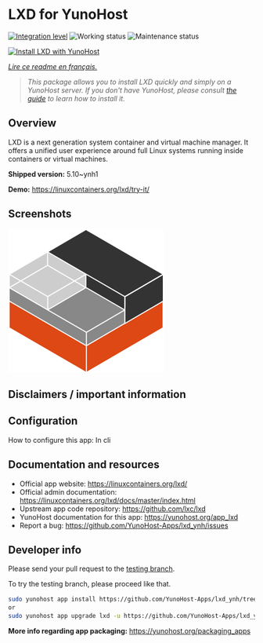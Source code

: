 <!--
N.B.: This README was automatically generated by https://github.com/YunoHost/apps/tree/master/tools/README-generator
It shall NOT be edited by hand.
-->

# LXD for YunoHost

[![Integration level](https://dash.yunohost.org/integration/lxd.svg)](https://dash.yunohost.org/appci/app/lxd) ![Working status](https://ci-apps.yunohost.org/ci/badges/lxd.status.svg) ![Maintenance status](https://ci-apps.yunohost.org/ci/badges/lxd.maintain.svg)

[![Install LXD with YunoHost](https://install-app.yunohost.org/install-with-yunohost.svg)](https://install-app.yunohost.org/?app=lxd)

*[Lire ce readme en français.](./README_fr.md)*

> *This package allows you to install LXD quickly and simply on a YunoHost server.
If you don't have YunoHost, please consult [the guide](https://yunohost.org/#/install) to learn how to install it.*

## Overview

LXD is a next generation system container and virtual machine manager. It offers a unified user experience around full Linux systems running inside containers or virtual machines.

**Shipped version:** 5.10~ynh1

**Demo:** https://linuxcontainers.org/lxd/try-it/

## Screenshots

![Screenshot of LXD](./doc/screenshots/LXD-logo.png)

## Disclaimers / important information

## Configuration

How to configure this app: In cli

## Documentation and resources

* Official app website: <https://linuxcontainers.org/lxd/>
* Official admin documentation: <https://linuxcontainers.org/lxd/docs/master/index.html>
* Upstream app code repository: <https://github.com/lxc/lxd>
* YunoHost documentation for this app: <https://yunohost.org/app_lxd>
* Report a bug: <https://github.com/YunoHost-Apps/lxd_ynh/issues>

## Developer info

Please send your pull request to the [testing branch](https://github.com/YunoHost-Apps/lxd_ynh/tree/testing).

To try the testing branch, please proceed like that.

``` bash
sudo yunohost app install https://github.com/YunoHost-Apps/lxd_ynh/tree/testing --debug
or
sudo yunohost app upgrade lxd -u https://github.com/YunoHost-Apps/lxd_ynh/tree/testing --debug
```

**More info regarding app packaging:** <https://yunohost.org/packaging_apps>
